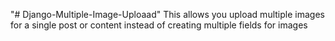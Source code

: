 "# Django-Multiple-Image-Uploaad" 
This allows you upload multiple images
for a single post or content instead of creating multiple fields for images
